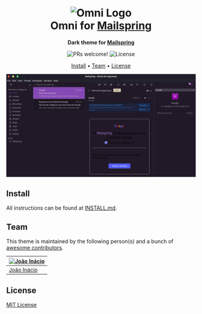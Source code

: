 <h1 align="center">
  <br>
  <img src="https://storage.googleapis.com/golden-wind/github/omni/omni.png" alt="Omni Logo" width="100">
  <br>
  Omni for <a href="https://github.com/Foundry376/Mailspring">Mailspring</a>
  <br>
</h1>

<p align="center">
  <strong>Dark theme for <a href="https://github.com/Foundry376/Mailspring">Mailspring</a></strong>
</p>

<p align="center">
  <img src="https://img.shields.io/badge/PRs-welcome-%235FCC6F.svg" alt="PRs welcome!" />

  <img alt="License" src="https://img.shields.io/badge/license-MIT-%235FCC6F">
</p>

<p align="center">
  <a href="#install">Install</a> •
  <a href="#team">Team</a> •
  <a href="#license">License</a>
</p>

<p align="center">
  <img alt="Omni screnshoot for Mailspring" src="./screenshot.png">
</p>

## Install

All instructions can be found at [INSTALL.md](./INSTALL.md).

## Team

This theme is maintained by the following person(s) and a bunch of [awesome contributors](https://github.com/getomni/mailspring/graphs/contributors).

| [![João Inácio](https://github.com/birobirobiro.png?size=100)](https://github.com/birobirobiro) |
| ----------------------------------------------------------------------------------------------- |
| [João Inácio](https://github.com/birobirobiro)                                                  |

## License

[MIT License](./LICENSE.md)

